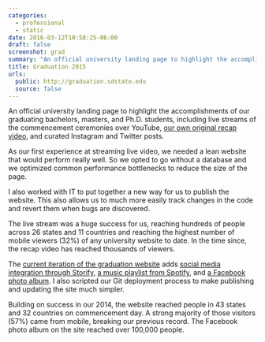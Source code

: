 ```yaml
---
categories:
  - professional
  - static
date: 2016-03-12T10:58:25-06:00
draft: false
screenshot: grad
summary: "An official university landing page to highlight the accomplishments of our graduating bachelors, masters, and Ph.D. students"
title: Graduation 2015
urls:
  public: http://graduation.sdstate.edu
  source: false
---
```


An official university landing page to highlight the accomplishments of our graduating bachelors, masters, and Ph.D. students, including live streams of the commencement ceremonies over YouTube, [our own original recap video](https://youtu.be/VTRt64lE3uQ), and curated Instagram and Twitter posts.

As our first experience at streaming live video, we needed a lean website that would perform really well. So we opted to go without a database and we optimized common performance bottlenecks to reduce the size of the page.

I also worked with IT to put together a new way for us to publish the website. This also allows us to much more easily track changes in the code and revert them when bugs are discovered.

The live stream was a huge success for us, reaching hundreds of people across 26 states and 11 countries and reaching the highest number of mobile viewers (32%) of any university website to date. In the time since, the recap video has reached thousands of viewers.

The [current iteration of the graduation website](//graduation.sdstate.edu) adds [social media integration through Storify](https://storify.com/SDState/sdstate15), [a music playlist from Spotify](https://open.spotify.com/user/sdstate/playlist/2xNGtjV0ghaypMHwCmBwfv), and [a Facebook photo album](https://www.facebook.com/media/set/?set=a.10152904174661647.1073741842.88914146646&type=1). I also scripted our Git deployment process to make publishing and updating the site much simpler.

Building on success in our 2014, the website reached people in 43 states and 32 countries on commencement day. A strong majority of those visitors (57%) came from mobile, breaking our previous record. The Facebook photo album on the site reached over 100,000 people.  
